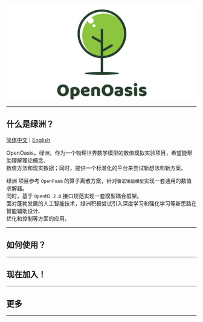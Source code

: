 <img src="./assets/Logo/logo.png" alt="">

---------------------------------------------------------------------------------

## 什么是绿洲？

[简体中文](README.md) | [English](README.md)

OpenOasis，绿洲，作为一个物理世界数学模型的数值模拟实验项目，希望能帮助理解理论概念、  
数值方法和现实数据；同时，提供一个标准化的平台来尝试新想法和新方案。  

绿洲 项目参考 `OpenFoam` 的算子离散方案，针对`雷诺输运模型`实现一套通用的数值求解器。  
同时，基于 `OpenMI 2.0` 接口规范实现一套模型耦合框架。  
面对蓬勃发展的人工智能技术，绿洲积极尝试引入深度学习和强化学习等新思路在智能辅助设计、  
优化和控制等方面的应用。


---------------------------------------------------------------------------------

## 如何使用？


---------------------------------------------------------------------------------

## 现在加入！


---------------------------------------------------------------------------------

## 更多


---------------------------------------------------------------------------------

